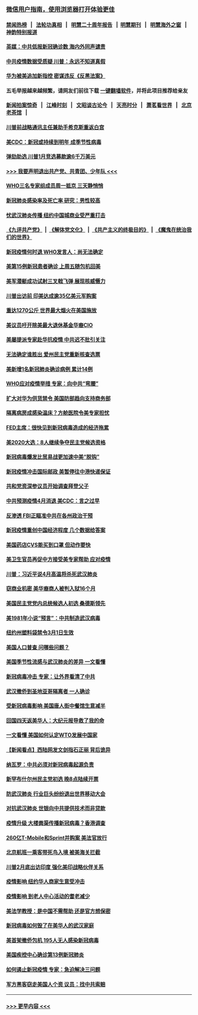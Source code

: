 ### [微信用户指南，使用浏览器打开体验更佳](https://github.com/gfw-breaker/banned-news1/blob/master/indexes/wechat-guide.md?t=0)
#### [禁闻热榜](热点新闻.md?t=0)  &nbsp;&nbsp;|&nbsp;&nbsp; [法轮功真相](https://github.com/gfw-breaker/truth/blob/master/README.md?t=0) &nbsp;&nbsp;|&nbsp;&nbsp; [明慧二十周年报告](https://github.com/gfw-breaker/mh-reports/blob/master/README.md?t=0) &nbsp;&nbsp;|&nbsp;&nbsp;[明慧期刊](https://github.com/gfw-breaker/mh-qikan) &nbsp;&nbsp;|&nbsp;&nbsp; [明慧海外之窗](https://github.com/gfw-breaker/mh-news/blob/master/README.md?t=0) &nbsp;&nbsp;|&nbsp;&nbsp; [神韵特别报道](https://github.com/gfw-breaker/mh-news/blob/master/shenyun.md?t=0)
#### [英媒：中共低报新冠确诊数 海内外同声谴责](../pages/nsc412/n11867421.md?t=02140933) 
#### [中共疫情数据受质疑 川普：永远不知道真假](../pages/nsc412/n11867195.md?t=02140933) 
#### [华为被美追加新指控 密谋违反《反黑法案》](../pages/nsc412/n11867191.md?t=02140933) 
#### 五毛举报越来越频繁，请网友们前往下载 [一键翻墙软件](https://github.com/gfw-breaker/ssr-accounts)，并将此项目推荐给亲友
#### [新闻拍案惊奇](https://github.com/gfw-breaker/banned-news1/blob/master/pages/link4.md) &nbsp;&nbsp;|&nbsp;&nbsp; [江峰时刻](https://github.com/gfw-breaker/banned-news1/blob/master/pages/link4.md) &nbsp;&nbsp;|&nbsp;&nbsp; [文昭谈古论今](https://github.com/gfw-breaker/banned-news1/blob/master/pages/link4.md) &nbsp;&nbsp;|&nbsp;&nbsp; [天亮时分](https://github.com/gfw-breaker/banned-news1/blob/master/pages/link4.md) &nbsp;&nbsp;|&nbsp;&nbsp; [萧茗看世界](https://github.com/gfw-breaker/banned-news1/blob/master/pages/link4.md) &nbsp;&nbsp;|&nbsp;&nbsp; [北京老茶馆](https://github.com/gfw-breaker/banned-news1/blob/master/pages/link4.md) &nbsp;&nbsp;|&nbsp;&nbsp; 
#### [川普前战略通讯主任兼助手希克斯重返白宫](../pages/nsc412/n11867104.md?t=02140933) 
#### [美CDC：新冠或持续到明年 成季节性病毒](../pages/nsc412/n11867279.md?t=02140933) 
#### [弹劾助选 川普1月竞选募款逾6千万美元](../pages/nsc412/n11866950.md?t=02140933) 
#### [>>> 我要声明退出共产党、共青团、少年队 <<<](https://github.com/begood0513/goodnews/blob/master/quit/letter.md) 
#### [WHO三名专家组成员周一抵京 三天静悄悄](../pages/nsc412/n11866947.md?t=02140933) 
#### [新冠肺炎感染率及死亡率 研究：男性较高](../pages/nsc412/n11866956.md?t=02140933) 
#### [忧武汉肺炎传播 纽约中国城商业受严重打击](../pages/nsc412/n11866902.md?t=02140933) 
#### [《九评共产党》](https://github.com/begood0513/9ping.md/blob/master/README.md) &nbsp;|&nbsp; [《解体党文化》](../../../../jtdwh.md/blob/master/README.md)  &nbsp;|&nbsp; [《共产主义的终极目的》](../../../../gczydzjmd.md/blob/master/README.md) &nbsp;|&nbsp; [《魔鬼在统治我们的世界》](../../../../mgztzwmdsj.md/blob/master/README.md) 
#### [新冠疫情何时退 WHO发言人：尚无法确定](../pages/nsc412/n11866864.md?t=02140933) 
#### [美第15例新冠患者确诊 上周五随包机回美](../pages/nsc412/n11866852.md?t=02140933) 
#### [美军潜艇成功试射三叉戟飞弹 展现核威慑力](../pages/nsc412/n11866046.md?t=02140933) 
#### [川普出访前 印美达成逾35亿美元军购案](../pages/nsc412/n11865444.md?t=02140933) 
#### [重达1270公斤 世界最大烟火在美国施放](../pages/nsc412/n11865198.md?t=02140933) 
#### [美议员吁开除美最大退休基金华裔CIO](../pages/nsc412/n11865230.md?t=02140933) 
#### [美屡提派专家赴华抗疫情 中共迟不批引关注](../pages/nsc412/n11864719.md?t=02140933) 
#### [无法确定谁胜出 爱州民主党重新核查选票](../pages/nsc412/n11864830.md?t=02140933) 
#### [美新增1名新冠肺炎确诊病例 累计14例](../pages/nsc412/n11864893.md?t=02140933) 
#### [WHO应对疫情举措 专家：向中共“弯腰”](../pages/nsc412/n11864727.md?t=02140933) 
#### [扩大对华为供货禁令 美国防部趋向支持商务部](../pages/nsc412/n11864773.md?t=02140933) 
#### [隔离病房成感染温床？方舱医院令美专家担忧](../pages/nsc412/n11864575.md?t=02140933) 
#### [FED主席：很快见到新冠病毒造成的经济拖累](../pages/nsc412/n11864507.md?t=02140933) 
#### [美2020大选：8人继续争夺民主党候选资格](../pages/nsc412/n11864327.md?t=02140933) 
#### [新冠病毒爆发比贸易战更加速中美“脱钩”](../pages/nsc412/n11864470.md?t=02140933) 
#### [新冠疫情冲击国际邮政 美暂停往中港快递保证](../pages/nsc412/n11864207.md?t=02140933) 
#### [共和党资深参议员开始调查拜登父子](../pages/nsc412/n11863984.md?t=02140933) 
#### [中共预测疫情4月消退 美CDC：言之过早](../pages/nsc412/n11864310.md?t=02140933) 
#### [反渗透 FBI正瞄准中共在各州政治干预](../pages/nsc412/n11864300.md?t=02140933) 
#### [新冠疫情重创中国经济程度 几个数据给答案](../pages/nsc412/n11864203.md?t=02140933) 
#### [美国药店CVS能买到口罩 但动作要快](../pages/nsc412/n11862438.md?t=02140933) 
#### [美卫生官员再促中方接受美专家帮助 应对疫情](../pages/nsc412/n11864043.md?t=02140933) 
#### [川普：习近平说4月高温将杀死武汉肺炎](../pages/nsc412/n11860814.md?t=02140933) 
#### [窃商业机密 美华裔商人被判入狱16个月](../pages/nsc412/n11863911.md?t=02140933) 
#### [美国民主党党内总统候选人初选 桑德斯领先](../pages/nsc412/n11863475.md?t=02140933) 
#### [美1981年小说“预言”：中共制造武汉病毒](../pages/nsc412/n11863306.md?t=02140933) 
#### [纽约州塑料袋禁令3月1日生效](../pages/nsc412/n11862832.md?t=02140933) 
#### [美国人口普查  问哪些问题？](../pages/nsc412/n11862808.md?t=02140933) 
#### [美国季节性流感与武汉肺炎的差异 一文看懂](../pages/nsc412/n11862428.md?t=02140933) 
#### [新冠病毒冲击 专家：让外界看清了中共](../pages/nsc412/n11862280.md?t=02140933) 
#### [武汉撤侨到圣地亚哥隔离者 一人确诊](../pages/nsc412/n11862460.md?t=02140933) 
#### [受新冠病毒影响 美国唐人街中餐馆生意减半](../pages/nsc412/n11861940.md?t=02140933) 
#### [回国四天返美华人：大纪元报导救了我的命](../pages/nsc412/n11862181.md?t=02140933) 
#### [一文看懂 美国如何认定WTO发展中国家](../pages/nsc412/n11862051.md?t=02140933) 
#### [【新闻看点】西陆网发文剑指石正丽 背后诡异](../pages/nsc412/n11861792.md?t=02140933) 
#### [纳瓦罗：中共必须对新冠病毒起源负责](../pages/nsc412/n11861810.md?t=02140933) 
#### [新罕布什尔州民主党初选 晚8点陆续开票](../pages/nsc412/n11861872.md?t=02140933) 
#### [防武汉肺炎 行业巨头纷纷退出世界移动大会](../pages/nsc412/n11861795.md?t=02140933) 
#### [对抗武汉肺炎 世银向中共提供技术而非贷款](../pages/nsc412/n11861652.md?t=02140933) 
#### [疫情升级 大楼粪渠传播新冠病毒？香港调查](../pages/nsc412/n11861556.md?t=02140933) 
#### [260亿T-Mobile和Sprint并购案 美法官放行](../pages/nsc412/n11861511.md?t=02140933) 
#### [北京航班一乘客带死鸟入境 被美海关拦截](../pages/nsc412/n11861317.md?t=02140933) 
#### [川普2月底出访印度 强化美印战略伙伴关系](../pages/nsc412/n11860557.md?t=02140933) 
#### [疫情影响  纽约华人商家生意受冲击](../pages/nsc412/n11860284.md?t=02140933) 
#### [疫情影响  到老人中心活动的耆老减少](../pages/nsc412/n11860199.md?t=02140933) 
#### [美法学教授：是中国不需帮助 还是官方想保密](../pages/nsc412/n11859492.md?t=02140933) 
#### [新冠病毒如何毁了在美华人的武汉家庭](../pages/nsc412/n11859524.md?t=02140933) 
#### [美首架撤侨包机 195人无人感染新冠病毒](../pages/nsc412/n11859908.md?t=02140933) 
#### [美国疾控中心确诊第13例新冠肺炎](../pages/nsc412/n11859966.md?t=02140933) 
#### [如何遏止新冠疫情 专家：急迫解决三问题](../pages/nsc412/n11859685.md?t=02140933) 
#### [军方黑客窃走美国人个资 议员：找中共索赔](../pages/nsc412/n11859371.md?t=02140933) 

----
#### [ >>> 更早内容 <<< ](../indexes/nsc412-earlier.md)
